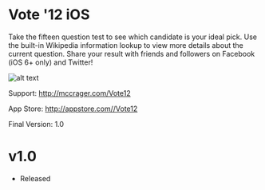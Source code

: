 Vote '12 iOS
======
Take the fifteen question test to see which candidate is your ideal pick. Use the built-in Wikipedia information lookup to view more details about the current question.
Share your result with friends and followers on Facebook (iOS 6+ only) and Twitter!

![alt text](https://github.com/patch-e/Vote12/blob/master/Vote2012/vote12_144x144.png?raw=true "Vote '12 App Icon")

Support:
http://mccrager.com/Vote12

App Store:
http://appstore.com//Vote12

Final Version: 1.0

v1.0
====
- Released
